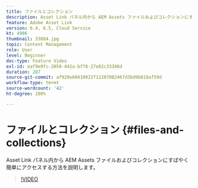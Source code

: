 ```yaml
---
title: ファイルとコレクション
description: Asset Link パネル内から AEM Assets ファイルおよびコレクションにすばやく簡単にアクセスする方法を説明します。
feature: Adobe Asset Link
version: 6.4, 6.5, Cloud Service
kt: 4906
thumbnail: 33884.jpg
topic: Content Management
role: User
level: Beginner
doc-type: Feature Video
exl-id: eaf9e9fc-2058-442a-bf78-27e82c33386d
duration: 287
source-git-commit: af928e60410022f12207082467d3bd9b818af59d
workflow-type: tm+mt
source-wordcount: '42'
ht-degree: 100%

---
```


# ファイルとコレクション {#files-and-collections}

Asset Link パネル内から AEM Assets ファイルおよびコレクションにすばやく簡単にアクセスする方法を説明します。

>[!VIDEO](https://video.tv.adobe.com/v/33884?quality=12&learn=on)
